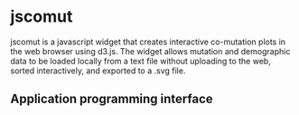 # jscomut
jscomut is a javascript widget that creates interactive co-mutation plots in the web browser using d3.js. The widget allows mutation and demographic data to be loaded locally from a text file without uploading to the web, sorted interactively, and exported to a .svg file.

## Application programming interface
